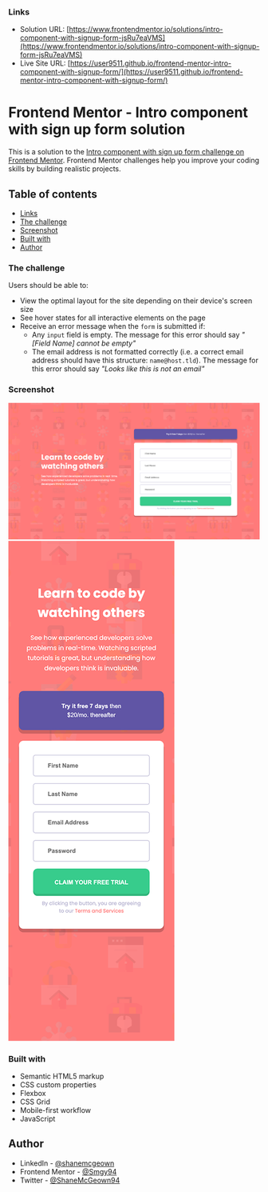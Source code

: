 ### Links

- Solution URL: [https://www.frontendmentor.io/solutions/intro-component-with-signup-form-jsRu7eaVMS](https://www.frontendmentor.io/solutions/intro-component-with-signup-form-jsRu7eaVMS)
- Live Site URL: [https://user9511.github.io/frontend-mentor-intro-component-with-signup-form/](https://user9511.github.io/frontend-mentor-intro-component-with-signup-form/)

# Frontend Mentor - Intro component with sign up form solution

This is a solution to the [Intro component with sign up form challenge on Frontend Mentor](https://www.frontendmentor.io/challenges/intro-component-with-signup-form-5cf91bd49edda32581d28fd1). Frontend Mentor challenges help you improve your coding skills by building realistic projects.

## Table of contents

- [Links](#links)
- [The challenge](#the-challenge)
- [Screenshot](#screenshot)
- [Built with](#built-with)
- [Author](#author)

### The challenge

Users should be able to:

- View the optimal layout for the site depending on their device's screen size
- See hover states for all interactive elements on the page
- Receive an error message when the `form` is submitted if:
  - Any `input` field is empty. The message for this error should say _"[Field Name] cannot be empty"_
  - The email address is not formatted correctly (i.e. a correct email address should have this structure: `name@host.tld`). The message for this error should say _"Looks like this is not an email"_

### Screenshot

![](.//design/screenshot-01.png)
![](.//design/screenshot-02.png)

### Built with

- Semantic HTML5 markup
- CSS custom properties
- Flexbox
- CSS Grid
- Mobile-first workflow
- JavaScript

## Author

- LinkedIn - [@shanemcgeown](https://www.linkedin.com/in/shanemcgeown/)
- Frontend Mentor - [@Smgy94](https://www.frontendmentor.io/profile/Smgy94)
- Twitter - [@ShaneMcGeown94](https://twitter.com/ShaneMcGeown94)
